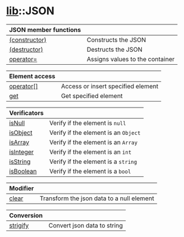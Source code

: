 # [lib](../README.md)::JSON
| **JSON member functions**           |                                 |
| ----------------------------------- | ------------------------------- |
| [(constructor)](./(constructor).md) | Constructs the JSON             |
| [(destructor)](./(destructor).md)   | Destructs the JSON              |
| [operator=](./operator=.md)         | Assigns values to the container |

| **Element access**            |                                    |
| ----------------------------- | ---------------------------------- |
| [operator[]](./operator[].md) | Access or insert specified element |
| [get](./get.md)             | Get specified element              |

| **Verificators**            |                                      |
| --------------------------- | ------------------------------------ |
| [isNull](./isNull.md)       | Verify if the element is `null`      |
| [isObject](./isObject.md)   | Verify if the element is an `Object` |
| [isArray](./isArray.md)     | Verify if the element is an `Array`  |
| [isInteger](./isInteger.md) | Verify if the element is an `int`    |
| [isString](./isString.md)   | Verify if the element is a `string`  |
| [isBoolean](./isBoolean.md) | Verify if the element is a `bool`    |

| **Modifier**        |                                           |
| ------------------- | ----------------------------------------- |
| [clear](./clear.md) | Transform the json data to a null element |

| **Conversion**            |                             |
| ------------------------- | --------------------------- |
| [strigify](./strigify.md) | Convert json data to string |